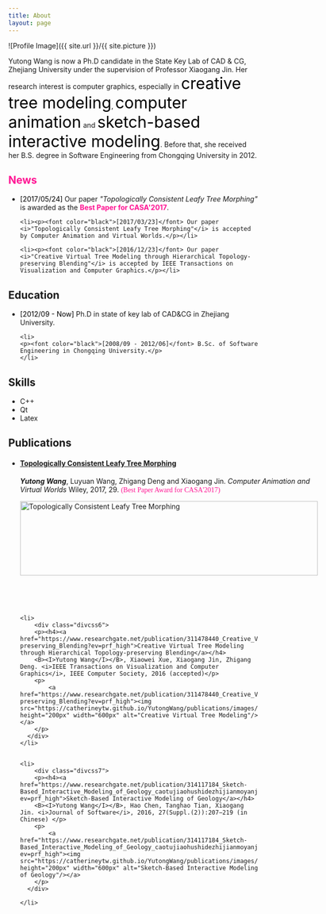 ```yaml
---
title: About
layout: page
---
```

![Profile Image]({{ site.url }}/{{ site.picture }})

<style> 
.divcss5{ border:0px solid #0000; width:600px; height:300px} 
.divcss5 img{width:600px; height:150px} 

.divcss6{ border:0px solid #0000; width:600px; height:350px} 
.divcss6 img{width:600px; height:200px} 

.divcss7{ border:0px solid #0000; width:600px; height:400px} 
.divcss7 img{width:600px; height:250px} 
</style> 

<p>Yutong Wang is now a Ph.D candidate in the State Key Lab of CAD & CG, Zhejiang University under the supervision of Professor Xiaogang Jin. Her research interest is computer graphics, especially in <font color="black" size="6">creative tree modeling</font>, <font color="black" size="6">computer animation</font> and <font color="black" size="6">sketch-based interactive modeling</font>. Before that, she received her B.S. degree in Software Engineering from Chongqing University in 2012.</p>

<h2><font color="#FF1493">News</font></h2>
<ul>
	<li><p><font color="black">[2017/05/24]</font> Our paper <i>"Topologically Consistent Leafy Tree Morphing"</i> is awarded as the <b><font color="#FF1493">Best Paper for CASA'2017</font></b>.</p></li>
	
	<li><p><font color="black">[2017/03/23]</font> Our paper <i>"Topologically Consistent Leafy Tree Morphing"</i> is accepted by Computer Animation and Virtual Worlds.</p></li>
	
	<li><p><font color="black">[2016/12/23]</font> Our paper <i>"Creative Virtual Tree Modeling through Hierarchical Topology-preserving Blending"</i> is accepted by IEEE Transactions on Visualization and Computer Graphics.</p></li>
	
</ul>


<h2>Education</h2>
<ul>
	<li>
	<p><font color="black">[2012/09 - Now]</font> Ph.D in state of key lab of CAD&CG in Zhejiang University.</p>
	</li>	
	
	<li>
	<p><font color="black">[2008/09 - 2012/06]</font> B.Sc. of Software Engineering in Chongqing University.</p>
	</li>
</ul>

<h2>Skills</h2>

<ul class="skill-list">
	<li>C++</li>
	<li>Qt</li>
	<li>Latex</li>
</ul>


<h2>Publications</h2>

<ul>

  <li>
      <div class="divcss5">
         <p><h4><a href="https://www.researchgate.net/publication/315516994_Topologically_Consistent_Leafy_Tree_Morphing"> Topologically Consistent Leafy Tree Morphing</a></h4>
		 <B><I>Yutong Wang</I></B>, Luyuan Wang, Zhigang Deng and Xiaogang Jin. <i>Computer Animation and Virtual Worlds</i> Wiley, 2017, 29. <font face="verdana" color="#FF1493">(Best Paper Award for CASA'2017)</font></p>	 
		 <p><a href="https://www.researchgate.net/publication/315516994_Topologically_Consistent_Leafy_Tree_Morphing"><img src="https://catherineytw.github.io/YutongWang/publications/images/topologically consistent leafy tree morphing/teaser.jpg" height="200px" width="600px" alt="Topologically Consistent Leafy Tree Morphing"/></a>
		 </p>
      </div>    
    </li>
	
	
	<li>
		<div class="divcss6">
        <p><h4><a href="https://www.researchgate.net/publication/311478440_Creative_Virtual_Tree_Modeling_through_Hierarchical_Topology-preserving_Blending?ev=prf_high">Creative Virtual Tree Modeling through Hierarchical Topology-preserving Blending</a></h4>
		<B><I>Yutong Wang</I></B>, Xiaowei Xue, Xiaogang Jin, Zhigang Deng. <i>IEEE Transactions on Visualization and Computer Graphics</i>, IEEE Computer Society, 2016 (accepted)</p>	 
		<p>
			<a href="https://www.researchgate.net/publication/311478440_Creative_Virtual_Tree_Modeling_through_Hierarchical_Topology-preserving_Blending?ev=prf_high"><img src="https://catherineytw.github.io/YutongWang/publications/images/creative_tree_modeling/teaser.jpg"  height="200px" width="600px" alt="Creative Virtual Tree Modeling"/></a>
		</p>
      </div>    
	</li>
	
	
	<li>
		<div class="divcss7">
        <p><h4><a href="https://www.researchgate.net/publication/314117184_Sketch-Based_Interactive_Modeling_of_Geology_caotujiaohushidezhijianmoyanjiu?ev=prf_high">Sketch-Based Interactive Modeling of Geology</a></h4>
		<B><I>Yutong Wang</I></B>, Hao Chen, Tanghao Tian, Xiaogang Jin. <i>Journal of Software</i>, 2016, 27(Suppl.(2)):207−219 (in Chinese) </p> 
		<p>
			<a href="https://www.researchgate.net/publication/314117184_Sketch-Based_Interactive_Modeling_of_Geology_caotujiaohushidezhijianmoyanjiu?ev=prf_high"><img src="https://catherineytw.github.io/YutongWang/publications/images/Sketch_Geology/teaser.jpg"  height="200px" width="600px" alt="Sketch-Based Interactive Modeling of Geology"/></a>
		</p>
      </div>  
	  
	</li>
	
</ul>
